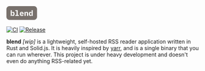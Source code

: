 <p>
  <img width="80px" src="./ui/public//logo.svg" alt="blend logo" />
</p>

[![CI](https://github.com/zaknesler/blend/actions/workflows/ci.yml/badge.svg?branch=main)](https://github.com/zaknesler/blend/actions/workflows/ci.yml)
[![Release](https://github.com/zaknesler/blend/actions/workflows/release.yml/badge.svg)](https://github.com/zaknesler/blend/actions/workflows/release.yml)

**blend** _[wip]_ is a lightweight, self-hosted RSS reader application written in Rust and Solid.js. It is heavily inspired by [yarr](https://github.com/nkanaev/yarr), and is a single binary that you can run wherever. This project is under heavy development and doesn't even do anything RSS-related yet.
